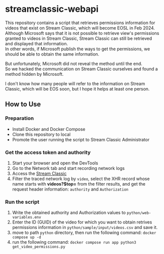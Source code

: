 # streamclassic-webapi

This repository contains a script that retrieves permissions information for videos that exist on Stream Classic, which will become EOSL in Feb 2024.  
Although Microsoft says that it is not possible to retrieve view's permissions granted to videos in Stream Classic, Stream Classic can still be retrieved and displayed that information.  
In other words, if Microsoft publish the ways to get the permissions, we should be able to obtain the same information.

But unfortunately, Microsoft did not reveal the method until the end.  
So we hacked the communication on Stream Classic ourselves and found a method hidden by Microsoft.  

I don't know how many people will refer to the information on Stream Classic, which will be EOS soon, but I hope it helps at least one person.

## How to Use

### Preparation

- Install Docker and Docker Compose
- Clone this repository to local
- Promote the user running the script to Stream Classic Administrator

### Get the access token and authority

1. Start your browser and open the DevTools
1. Go to the Network tab and start recording network logs
1. Access the [Stream Classic](https://web.microsoftstream.com/)
1. Filter the traced network log by `video`, select the XHR record whose name starts with **videos?$top=** from the filter results, and get the request header information: `authority` and `Authorization`

### Run the script

1. Write the obtained authority and Authorization values to `python/web-variables.env`
1. Enter the ID (GUID) of the video for which you want to obtain retrives permissions information in `python/sample/input/videos.csv` and save it.
1. move to path `python` directory, then run the following command: `docker compose up -d`
1. run the following command: `docker compose run app python3 get_video_permissions.py`

